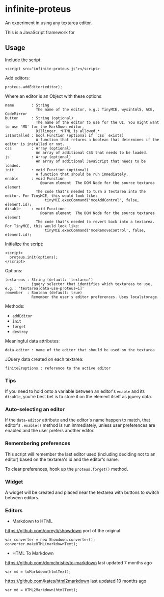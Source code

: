 infinite-proteus
================

An experiment in using any textarea editor.

This is a JavaScript framework for


Usage
-----

Include the script:

    <script src="infinite-proteus.js"></script>

Add editors:

    proteus.addEditor(editor);

Where an editor is an Object with these options:

    name        : String
                  The name of the editor, e.g.: TinyMCE, wysihtml5, ACE, CodeMirror
    button      : String (optional)
                  The name of the editor to use for the UI. You might want to use 'MD' for the MarkDown editor,
                  Dillinger. *HTML is allowed.*
    isInstalled : bool Function (optional if `css` exists)
                  A function that returns a boolean that determines if the editor is installed or not.
    css         : Array (optional)
                  An array of additional CSS that needs to be loaded.
    js          : Array (optional)
                  An array of additional JavaScript that needs to be loaded.
    init        : void Function (optional)
                  A function that should be run immediately.
    enable      : void Function
                    @param element  The DOM Node for the source textarea element
                  The code that's needed to turn a textarea into the editor. For TinyMCE, this would look like:
                      tinyMCE.execCommand('mceAddControl', false, element.id);
    disable     : void Function
                    @param element  The DOM Node for the source textarea element
                  The code that's needed to revert back into a textarea. For TinyMCE, this would look like:
                      tinyMCE.execCommand('mceRemoveControl', false, element.id);


Initialize the script:

    <script>
      proteus.init(options);
    </script>

Options:

    textareas : String (default: 'textarea')
                jquery selector that identifies which textareas to use, e.g.: 'textarea[data-use-proteus=1]'
    remember  : Boolean (default: true)
                Remember the user's editor preferences. Uses localstorage.

Methods:

* `addEditor`
* `init`
* `forget`
* `destroy`


Meaningful data attributes:

    data-editor : name of the editor that should be used on the textarea

JQuery data created on each textarea:

    finiteEruptions : reference to the active editor

### Tips

If you need to hold onto a variable between an editor's `enable` and its `disable`, you're best bet is to store it
on the element itself as jquery data.

### Auto-selecting an editor

If the `data-editor` attribute and the editor's name happen to match, that editor's `.enable()` method is run
immediately, unless user preferences are enabled and the user prefers another editor.

### Remembering preferences

This script will remember the last editor used (including deciding not to an
editor) based on the textarea's id and the editor's name.

To clear preferences, hook up the `proteus.forget()` method.

### Widget

A widget will be created and placed near the textarea with buttons to switch between editors.

### Editors

* Markdown to HTML

https://github.com/coreyti/showdown port of the original

    var converter = new Showdown.converter();
    converter.makeHTML(markdownText);


* HTML To Markdown

https://github.com/domchristie/to-markdown last updated 7 months ago

    var md = toMarkdown(htmlText);

https://github.com/kates/html2markdown last updated 10 months ago

    var md = HTML2Markdown(htmlText);
